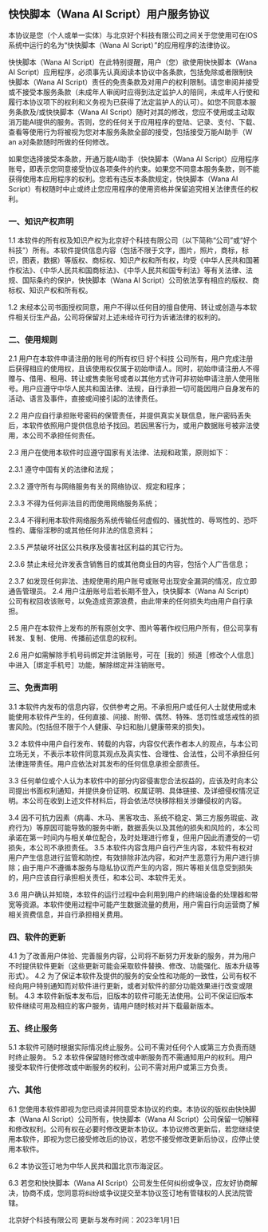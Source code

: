 ## 快快脚本（Wana AI Script）用户服务协议

本协议是您（个人或单一实体）与北京好个科技有限公司之间关于您使用可在IOS系统中运行的名为“快快脚本（Wana AI Script）”的应用程序的法律协议。

快快脚本（Wana AI Script）在此特别提醒，用户（您）欲使用快快脚本（Wana AI Script）应用程序，必须事先认真阅读本协议中各条款，包括免除或者限制快快脚本（Wana AI Script）责任的免责条款及对用户的权利限制。请您审阅并接受或不接受本服务条款（未成年人审阅时应得到法定监护人的陪同，未成年人行使和履行本协议项下的权利和义务视为已获得了法定监护人的认可）。如您不同意本服务条款及/或快快脚本（Wana AI Script）随时对其的修改，您应不使用或主动取消万能AI提供的服务。否则，您的任何关于应用程序的登陆、记录、支付、下载、查看等使用行为将被视为您对本服务条款全部的接受，包括接受万能AI助手（W an a对条款随时所做的任何修改。

如果您选择接受本条款，开通万能AI助手（快快脚本（Wana AI Script）应用程序账号，即表示您同意接受协议各项条件的约束。如果您不同意本服务条款，则不能获得使用本应用程序的权利。您若有违反本条款规定，快快脚本（Wana AI Script）有权随时中止或终止您应用程序的使用资格并保留追究相关法律责任的权利。


### 一、知识产权声明

1.1 本软件的所有权及知识产权为北京好个科技有限公司（以下简称“公司”或“好个科技”）所有。本软件提供信息内容（包括不限于文字，图片，照片，商标，标识，图表，数据）等版权、商标权、知识产权和所有权，均受《中华人民共和国著作权法》、《中华人民共和国商标法》、《中华人民共和国专利法》等有关法律、法规、国际条约的保护，快快脚本（Wana AI Script）公司依法享有相应的版权、商标权、知识产权和所有权。

1.2 未经本公司书面授权同意，用户不得以任何目的擅自使用、转让或创造与本软件相关衍生产品，公司将保留对上述未经许可行为诉诸法律的权利的。


### 二、使用规则

2.1 用户在本软件申请注册的账号的所有权归 好个科技 公司所有，用户完成注册后获得相应的使用权，且该使用权仅属于初始申请人。同时，初始申请注册人不得赠与、借用、租用、转让或售卖账号或者以其他方式许可非初始申请注册人使用账号。用户应遵守中华人民共和国法律、法规，自行承担一切可能因用户自身发布的活动、语言及事件，直接或间接引起的法律责任。

2.2 用户应自行承担账号密码的保管责任，并提供真实关联信息，账户密码丢失后，本软件依照用户提供信息给予找回。若因黑客行为，或用户数据账号被非法使用，本公司不承担任何责任。

2.3 用户在使用本软件时应遵守国家有关法律、法规和政策，原则如下：

2.3.1 遵守中国有关的法律和法规；

2.3.2 遵守所有与网络服务有关的网络协议、规定和程序；

2.3.3 不得为任何非法目的而使用网络服务系统；

2.3.4 不得利用本软件网络服务系统传输任何虚假的、骚扰性的、辱骂性的、恐吓性的、庸俗淫秽的或其他任何非法的信息资料；

2.3.5 严禁破坏社区公共秩序及侵害社区利益的其它行为。

2.3.6 禁止未经允许发表含销售目的或其他商业目的内容，包括个人广告信息； 

2.3.7 如发现任何非法、违规使用的用户账号或账号出现安全漏洞的情况，应立即通告管理员。 
2.4 用户注册账号后若长期不登入，快快脚本（Wana AI Script）公司有权回收该账号，以免造成资源浪费，由此带来的任何损失均由用户自行承担。 

2.5 用户在本软件上发布的所有原创文字、图片等著作权归用户所有，但公司享有转发、复制、使用、传播前述信息的权利。 

2.6 用户如需解除手机号码绑定并注销账号，可在［我的］频道［修改个人信息］中进入［绑定手机号］功能，解除绑定并注销账号。 

### 三、免责声明 
3.1 本软件内发布的信息内容，仅供参考之用。不承担用户或任何人士就使用或未能使用本软件产生的，任何直接、间接、附带、偶然、特殊、恁罚性或恁戒性的损害风险。(包括但不限于个人健康、孕妇和胎儿健康带来的损失)。 

3.2 本软件中用户自行发布、转载的内容，内容仅代表作者本人的观点，与本公司立场无关，不表示本软件同意其观点及真实性、合理性、合法性，公司不承担任何法律连带责任。用户应依法对其发布的任何信息承担全部责任。 

3.3 任何单位或个人认为本软件中的部分内容侵害您合法权益的，应该及时向本公司提出书面权利通知，并提供身份证明、权属证明、具体链接、及详细侵权情况证明。本公司在收到上述文件材料后，将会依法尽快移除相关涉嫌侵权的内容。 

3.4 因不可抗力因素（病毒、木马、黑客攻击、系统不稳定、第三方服务瑕疵、政府行为）等原因可能导致的服务中断，数据丢失以及其他的损失和风险的，本公司承诺在第一时间内与相关单位配合，及时处理进行修复，但用户因此而遭受的一切损失，本公司不承担责任。 
3.5 本软件内容含用户自行产生内容，本软件有权对用户产生信息进行监管和防控，有效排除非法内容，和对产生恶意行为用户进行排除；由于用户不遵循本服务与隐私协议而产生的内容，照片等相关信息受到损失的，用户应该自行承担相关责任，和本公司、本软件无关。 

3.6 用户确认并知晓，本软件的运行过程中会利用到用户的终端设备的处理器和带宽等资源。本软件使用过程中可能产生数据流量的费用，用户需自行向运营商了解相关资费信息，并自行承担相关费用。 

### 四、软件的更新 
4.1 为了改善用户体验、完善服务内容，公司将不断努力开发新的服务，并为用户不时提供软件更新（这些更新可能会采取软件替换、修改、功能强化、版本升级等形式）。 
4.2 为了保证本软件及提供的服务的安全性和功能的一致性，公司有权不经向用户特别通知而对软件进行更新，或者对软件的部分功能效果进行改变或限制。 
4.3 本软件新版本发布后，旧版本的软件可能无法使用。公司不保证旧版本软件继续可用及相应的客户服务，请用户随时核对并下载最新版本。 

### 五、终止服务 
5.1 本软件可随时根据实际情况终止服务。公司不需对任何个人或第三方负责而随时终止服务。 
5.2 本软件保留随时修改或中断服务而不需通知用户的权利。用户接受本软件行使修改或中断服务的权利，公司不需对用户或第三方负责。 

### 六、其他 
6.1 您使用本软件即视为您已阅读并同意受本协议的约束。本协议的版权由快快脚本（Wana AI Script）公司所有，快快脚本（Wana AI Script）公司保留一切解释和修改权利。公司有权在必要时修改更新本协议。本协议修改更新后，若您继续使用本软件，即视为您已接受修改后的协议，若您不接受修改更新后协议，应停止使用本软件。 

6.2 本协议签订地为中华人民共和国北京市海淀区。 

6.3 若您和快快脚本（Wana AI Script）公司发生任何纠纷或争议，应友好协商解决，协商不成，您同意将纠纷或争议提交至本协议签订地有管辖权的人民法院管辖。

北京好个科技有限公司
更新与发布时间：2023年1月1日